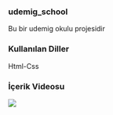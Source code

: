<h3> udemig_school </h3>

Bu bir udemig okulu projesidir

<h3>Kullanılan Diller</h3>

Html-Css

<h3> İçerik Videosu </h3>

![](udemig.gif)
